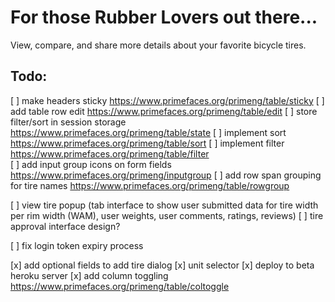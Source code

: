 # For those Rubber Lovers out there...

View, compare, and share more details about your favorite bicycle tires. 

## Todo: 

[ ] make headers sticky https://www.primefaces.org/primeng/table/sticky
[ ] add table row edit https://www.primefaces.org/primeng/table/edit
[ ] store filter/sort in session storage https://www.primefaces.org/primeng/table/state
[ ] implement sort https://www.primefaces.org/primeng/table/sort
[ ] implement filter https://www.primefaces.org/primeng/table/filter    
[ ] add input group icons on form fields https://www.primefaces.org/primeng/inputgroup
[ ] add row span grouping for tire names https://www.primefaces.org/primeng/table/rowgroup

[ ] view tire popup (tab interface to show user submitted data for tire width per rim width (WAM), user weights, user comments, ratings, reviews)
[ ] tire approval interface design?

[ ] fix login token expiry process

[x] add optional fields to add tire dialog
[x] unit selector
[x] deploy to beta heroku server
[x] add column toggling https://www.primefaces.org/primeng/table/coltoggle